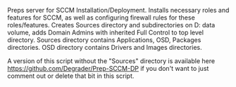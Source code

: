 Preps server for SCCM Installation/Deployment. Installs necessary roles and features for SCCM, as well as configuring firewall rules for these roles/features. Creates Sources directory and subdirectories on D: data volume, adds Domain Admins with inherited Full Control to top level directory. Sources directory contains Applications, OSD, Packages directories. OSD directory contains Drivers and Images directories.

A version of this script without the "Sources" directory is available here https://github.com/Degrader/Prep-SCCM-DP if you don't want to just comment out or delete that bit in this script.

